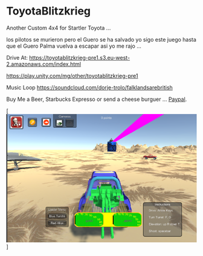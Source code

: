 # ToyotaBlitzkrieg
Another Custom 4x4 for Startler Toyota ...

los pilotos se murieron pero el Guero se ha salvado
yo sigo este juego hasta que el Guero Palma vuelva a escapar asi yo me rajo ...

Drive At:
https://toyotablitzkrieg-pre1.s3.eu-west-2.amazonaws.com/index.html

https://play.unity.com/mg/other/toyotablitzkrieg-pre1

Music Loop
https://soundcloud.com/dorje-trolo/falklandsarebritish

Buy Me a Beer, Starbucks Expresso or send a cheese burguer ... [Paypal](https://www.paypal.me/gospelOfLuke/25).


[![ la peni...](https://raw.githubusercontent.com/rgarro/ToyotaBlitzkrieg/master/hilux.png)]
